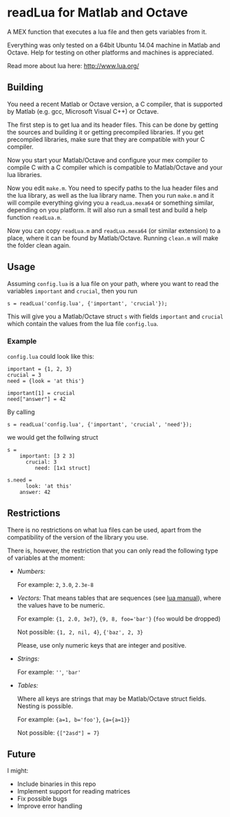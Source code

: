 # readLua for Matlab and Octave

A MEX function that executes a lua file and then gets variables
from it.

Everything was only tested on a 64bit Ubuntu 14.04 machine in Matlab
and Octave.
Help for testing on other platforms and machines is appreciated.

Read more about lua here: http://www.lua.org/

## Building

You need a recent Matlab or Octave version, a C compiler, that is
supported by Matlab (e.g. gcc, Microsoft Visual C++) or Octave.

The first step is to get lua and its header files.
This can be done by getting the sources and building it or
getting precompiled libraries.
If you get precompiled libraries, make sure that they are compatible with
your C compiler.

Now you start your Matlab/Octave and configure your mex compiler to
compile C with a C compiler which is compatible to
Matlab/Octave and your lua libraries.

Now you edit `make.m`. You need to specify paths to the lua header files
and the lua library, as well as the lua library name. Then you run `make.m`
and it will compile everything giving you a `readLua.mexa64` or something
similar, depending on you platform. It will also run a small test and
build a help function `readLua.m`.

Now you can copy `readLua.m` and `readLua.mexa64` (or similar extension)
to a place, where it can be found by Matlab/Octave. Running `clean.m`
will make the folder clean again.


## Usage

Assuming `config.lua` is a lua file on your path, where you want to
read the variables `important` and `crucial`, then you run

    s = readLua('config.lua', {'important', 'crucial'});

This will give you a Matlab/Octave struct `s` with fields `important` and
`crucial` which contain the values from the lua file `config.lua`.

### Example

`config.lua` could look like this:

    important = {1, 2, 3}
    crucial = 3
    need = {look = 'at this'}
    
    important[1] = crucial
    need["answer"] = 42

By calling

    s = readLua('config.lua', {'important', 'crucial', 'need'});

we would get the follwing struct
    
    s =
        important: [3 2 3]
          crucial: 3
             need: [1x1 struct] 
    
    s.need = 
          look: 'at this'
        answer: 42

## Restrictions

There is no restrictions on what lua files can be used, apart from the
compatibility of the version of the library you use.

There is, however, the restriction that you can only read the following
type of variables at the moment:

 * _Numbers:_
   
   For example: `2`, `3.0`, `2.3e-8`
 * _Vectors:_ That means tables that are sequences
   (see [lua manual](http://www.lua.org/manual/5.2/manual.html#3.4.6)),
   where the values have to be numeric.
   
   For example: `{1, 2.0, 3e7}`, `{9, 8, foo='bar'}` (`foo` would be dropped)
   
   Not possible: `{1, 2, nil, 4}`, `{'baz', 2, 3}`

   Please, use only numeric keys that are integer and positive.
 * _Strings:_
   
   For example: `''`, `'bar'`
 * _Tables:_
   
   Where all keys are strings that may be Matlab/Octave struct fields.
   Nesting is possible.
   
   For example: `{a=1, b='foo'}`, `{a={a=1}}`
   
   Not possible: `{["2asd"] = 7}`


## Future

I might:

 * Include binaries in this repo
 * Implement support for reading matrices
 * Fix possible bugs
 * Improve error handling
